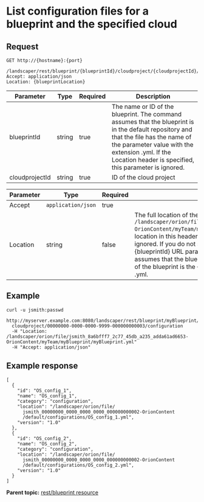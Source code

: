 # List configuration files for a blueprint and the specified cloud

## Request

```
GET http://{hostname}:{port}
  /landscaper/rest/blueprint/{blueprintId}/cloudproject/{cloudprojectId}/configuration
Accept: application/json
Location: {blueprintLocation}

```

|Parameter|Type|Required|Description|
|---------|----|--------|-----------|
|blueprintId|string|true|The name or ID of the blueprint. The command assumes that the blueprint is in the default repository and that the file has the name of the parameter value with the extension .yml. If the Location header is specified, this parameter is ignored.|
|cloudprojectId|string|true|ID of the cloud project|

|Parameter|Type|Required|Description|
|---------|----|--------|-----------|
|Accept|`application/json`|true| |
|Location|string|false|The full location of the blueprint, such as `/landscaper/orion/file/jsmith_8a6bfff7_2c77_45db_a235_adda61ad6653-OrionContent/myTeam/myBlueprint/myBlueprint.yml`. If you specify the location in this header, the value of the \{blueprintId\} URL parameter is ignored. If you do not specify the location in this header, the value of the \{blueprintId\} URL parameter is used instead. In this case, the command assumes that the blueprint is in the default repository and that the name of the blueprint is the \{blueprintId\} URL parameter plus the extension .yml.|

## Example

```
curl -u jsmith:passwd 
  http://myserver.example.com:8080/landscaper/rest/blueprint/myBlueprint/
  cloudproject/00000000-0000-0000-9999-000000000003/configuration
  -H "Location: /landscaper/orion/file/jsmith_8a6bfff7_2c77_45db_a235_adda61ad6653-OrionContent/myTeam/myBlueprint/myBlueprint.yml"
  -H "Accept: application/json"
```

## Example response

```
[
  {
    "id": "OS_config_1",
    "name": "OS_config_1",
    "category": "configuration",
    "location": "/landscaper/orion/file/
      jsmith_00000000_0000_0000_0000_000000000002-OrionContent
      /default/configurations/OS_config_1.yml",
    "version": "1.0"
  },
  {
    "id": "OS_config_2",
    "name": "OS_config_2",
    "category": "configuration",
    "location": "/landscaper/orion/file/
      jsmith_00000000_0000_0000_0000_000000000002-OrionContent
      /default/configurations/OS_config_2.yml",
    "version": "1.0"
  }
]
```

**Parent topic:** [rest/blueprint resource](../../com.edt.api.doc/topics/rest_blueprint_.md)

